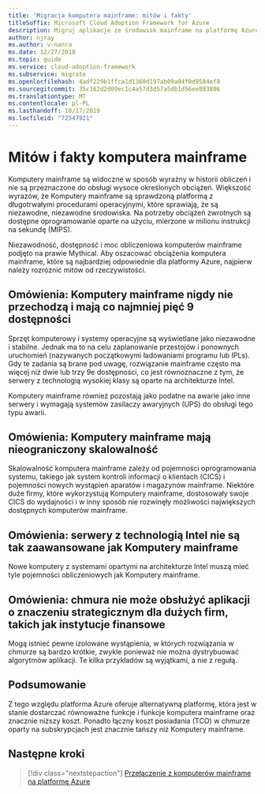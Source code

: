 ```yaml
---
title: 'Migracja komputera mainframe: mitów i fakty'
titleSuffix: Microsoft Cloud Adoption Framework for Azure
description: Migruj aplikacje ze środowisk mainframe na platformę Azure, czyli sprawdzoną, wysoce dostępną i skalowalną infrastrukturę dla systemów, które obecnie działają na komputerach mainframe.
author: njray
ms.author: v-nanra
ms.date: 12/27/2018
ms.topic: guide
ms.service: cloud-adoption-framework
ms.subservice: migrate
ms.openlocfilehash: 4adf229b1ffca1d1360d197ab09a04f0d9584ef8
ms.sourcegitcommit: 35c162d2d09ec1c4a57d3d57a5db1d56ee883806
ms.translationtype: MT
ms.contentlocale: pl-PL
ms.lasthandoff: 10/17/2019
ms.locfileid: "72547921"
---
```

# <a name="mainframe-myths-and-facts"></a>Mitów i fakty komputera mainframe

Komputery mainframe są widoczne w sposób wyraźny w historii obliczeń i nie są przeznaczone do obsługi wysoce określonych obciążeń. Większość wyrazów, że Komputery mainframe są sprawdzoną platformą z długotrwałymi procedurami operacyjnymi, które sprawiają, że są niezawodne, niezawodne środowiska. Na potrzeby obciążeń zwrotnych są dostępne oprogramowanie oparte na użyciu, mierzone w milionu instrukcji na sekundę (MIPS).

Niezawodność, dostępność i moc obliczeniowa komputerów mainframe podjęto na prawie Mythical. Aby oszacować obciążenia komputera mainframe, które są najbardziej odpowiednie dla platformy Azure, najpierw należy rozróżnić mitów od rzeczywistości.

## <a name="myth-mainframes-never-go-down-and-have-a-minimum-of-five-9s-of-availability"></a>Omówienia: Komputery mainframe nigdy nie przechodzą i mają co najmniej pięć 9 dostępności

Sprzęt komputerowy i systemy operacyjne są wyświetlane jako niezawodne i stabilne. Jednak ma to na celu zaplanowanie przestojów i ponownych uruchomień (nazywanych początkowymi ładowaniami programu lub IPLs). Gdy te zadania są brane pod uwagę, rozwiązanie mainframe często ma więcej niż dwie lub trzy 9e dostępności, co jest równoznaczne z tym, że serwery z technologią wysokiej klasy są oparte na architekturze Intel.

Komputery mainframe również pozostają jako podatne na awarie jako inne serwery i wymagają systemów zasilaczy awaryjnych (UPS) do obsługi tego typu awarii.

## <a name="myth-mainframes-have-limitless-scalability"></a>Omówienia: Komputery mainframe mają nieograniczony skalowalność

Skalowalność komputera mainframe zależy od pojemności oprogramowania systemu, takiego jak system kontroli informacji o klientach (CICS) i pojemności nowych wystąpień aparatów i magazynów mainframe. Niektóre duże firmy, które wykorzystują Komputery mainframe, dostosowały swoje CICS do wydajności i w inny sposób nie rozwinęły możliwości największych dostępnych komputerów mainframe.

## <a name="myth-intel-based-servers-are-not-as-powerful-as-mainframes"></a>Omówienia: serwery z technologią Intel nie są tak zaawansowane jak Komputery mainframe

Nowe komputery z systemami opartymi na architekturze Intel muszą mieć tyle pojemności obliczeniowych jak Komputery mainframe.

## <a name="myth-the-cloud-cant-accommodate-mission-critical-applications-for-large-companies-such-as-financial-institutions"></a>Omówienia: chmura nie może obsłużyć aplikacji o znaczeniu strategicznym dla dużych firm, takich jak instytucje finansowe

Mogą istnieć pewne izolowane wystąpienia, w których rozwiązania w chmurze są bardzo krótkie, zwykle ponieważ nie można dystrybuować algorytmów aplikacji. Te kilka przykładów są wyjątkami, a nie z regułą.

## <a name="summary"></a>Podsumowanie

Z tego względu platforma Azure oferuje alternatywną platformę, która jest w stanie dostarczać równoważne funkcje i funkcje komputera mainframe oraz znacznie niższy koszt. Ponadto łączny koszt posiadania (TCO) w chmurze oparty na subskrypcjach jest znacznie tańszy niż Komputery mainframe.

## <a name="next-steps"></a>Następne kroki

> [!div class="nextstepaction"]
> [Przełączenie z komputerów mainframe na platformę Azure](./migration-strategies.md)
